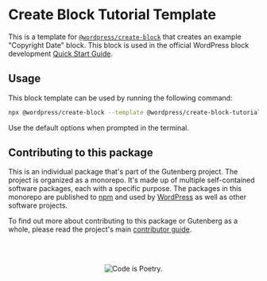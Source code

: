 # Create Block Tutorial Template

This is a template for [`@wordpress/create-block`](https://github.com/WordPress/gutenberg/tree/HEAD/packages/create-block/README.md) that creates an example "Copyright Date" block. This block is used in the official WordPress block development [Quick Start Guide](https://developer.wordpress.org/block-editor/getting-started/quick-start-guide).

## Usage

This block template can be used by running the following command:

```bash
npx @wordpress/create-block --template @wordpress/create-block-tutorial-template
```

Use the default options when prompted in the terminal.

## Contributing to this package

This is an individual package that's part of the Gutenberg project. The project is organized as a monorepo. It's made up of multiple self-contained software packages, each with a specific purpose. The packages in this monorepo are published to [npm](https://www.npmjs.com/) and used by [WordPress](https://make.wordpress.org/core/) as well as other software projects.

To find out more about contributing to this package or Gutenberg as a whole, please read the project's main [contributor guide](https://github.com/WordPress/gutenberg/tree/HEAD/CONTRIBUTING.md).

<br /><br /><p align="center"><img src="https://s.w.org/style/images/codeispoetry.png?1" alt="Code is Poetry." /></p>
